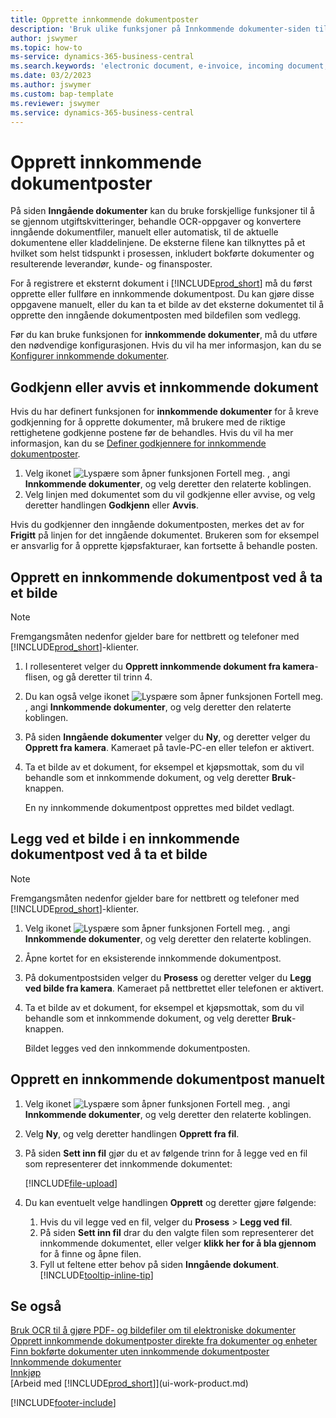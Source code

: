 ```yaml
---
title: Opprette innkommende dokumentposter
description: 'Bruk ulike funksjoner på Innkommende dokumenter-siden til å gå gjennom utgiftskvitteringer, behandle OCR-oppgaver, konvertere innkommende dokumentfiler og legge ved eksterne filer.'
author: jswymer
ms.topic: how-to
ms-service: dynamics-365-business-central
ms.search.keywords: 'electronic document, e-invoice, incoming document, OCR, ecommerce, document exchange, import invoice'
ms.date: 03/2/2023
ms.author: jswymer
ms.custom: bap-template
ms.reviewer: jswymer
ms.service: dynamics-365-business-central
---
```

# <a name="create-incoming-document-records"></a>Opprett innkommende dokumentposter

På siden **Inngående dokumenter** kan du bruke forskjellige funksjoner til å se gjennom utgiftskvitteringer, behandle OCR-oppgaver og konvertere inngående dokumentfiler, manuelt eller automatisk, til de aktuelle dokumentene eller kladdelinjene. De eksterne filene kan tilknyttes på et hvilket som helst tidspunkt i prosessen, inkludert bokførte dokumenter og resulterende leverandør, kunde- og finansposter.

For å registrere et eksternt dokument i [!INCLUDE[prod_short](includes/prod_short.md)] må du først opprette eller fullføre en innkommende dokumentpost. Du kan gjøre disse oppgavene manuelt, eller du kan ta et bilde av det eksterne dokumentet til å opprette den inngående dokumentposten med bildefilen som vedlegg.

Før du kan bruke funksjonen for **innkommende dokumenter**, må du utføre den nødvendige konfigurasjonen. Hvis du vil ha mer informasjon, kan du se [Konfigurer innkommende dokumenter](across-how-setup-income-documents.md).

## <a name="approve-or-reject-an-incoming-document"></a>Godkjenn eller avvis et innkommende dokument

Hvis du har definert funksjonen for **innkommende dokumenter** for å kreve godkjenning for å opprette dokumenter, må brukere med de riktige rettighetene godkjenne postene før de behandles. Hvis du vil ha mer informasjon, kan du se [Definer godkjennere for innkommende dokumentposter](across-how-setup-income-documents.md#to-set-up-approvers-of-incoming-document-records).

1. Velg ikonet ![Lyspære som åpner funksjonen Fortell meg.](media/ui-search/search_small.png "Fortell hva du vil gjøre") , angi **Innkommende dokumenter**, og velg deretter den relaterte koblingen.
2. Velg linjen med dokumentet som du vil godkjenne eller avvise, og velg deretter handlingen **Godkjenn** eller **Avvis**.

Hvis du godkjenner den inngående dokumentposten, merkes det av for **Frigitt** på linjen for det inngående dokumentet. Brukeren som for eksempel er ansvarlig for å opprette kjøpsfakturaer, kan fortsette å behandle posten.

## <a name="create-an-incoming-document-record-by-taking-a-photo"></a>Opprett en innkommende dokumentpost ved å ta et bilde

> [!NOTE]  
> Fremgangsmåten nedenfor gjelder bare for nettbrett og telefoner med [!INCLUDE[prod_short](includes/prod_short.md)]-klienter.

1. I rollesenteret velger du **Opprett innkommende dokument fra kamera**-flisen, og gå deretter til trinn 4.
2. Du kan også velge ikonet ![Lyspære som åpner funksjonen Fortell meg.](media/ui-search/search_small.png "Fortell hva du vil gjøre") , angi **Innkommende dokumenter**, og velg deretter den relaterte koblingen.
3. På siden **Inngående dokumenter** velger du **Ny**, og deretter velger du **Opprett fra kamera**. Kameraet på tavle-PC-en eller telefon er aktivert.
4. Ta et bilde av et dokument, for eksempel et kjøpsmottak, som du vil behandle som et innkommende dokument, og velg deretter **Bruk**-knappen.

    En ny innkommende dokumentpost opprettes med bildet vedlagt.

## <a name="attach-an-image-to-an-incoming-document-record-by-taking-a-photo"></a>Legg ved et bilde i en innkommende dokumentpost ved å ta et bilde

> [!NOTE]  
> Fremgangsmåten nedenfor gjelder bare for nettbrett og telefoner med [!INCLUDE[prod_short](includes/prod_short.md)]-klienter.

1. Velg ikonet ![Lyspære som åpner funksjonen Fortell meg.](media/ui-search/search_small.png "Fortell hva du vil gjøre") , angi **Innkommende dokumenter**, og velg deretter den relaterte koblingen.
2. Åpne kortet for en eksisterende innkommende dokumentpost.
3. På dokumentpostsiden velger du **Prosess** og deretter velger du **Legg ved bilde fra kamera**. Kameraet på nettbrettet eller telefonen er aktivert.
4. Ta et bilde av et dokument, for eksempel et kjøpsmottak, som du vil behandle som et innkommende dokument, og velg deretter **Bruk**-knappen.

    Bildet legges ved den innkommende dokumentposten.

## <a name="create-an-incoming-document-record-manually"></a>Opprett en innkommende dokumentpost manuelt

1. Velg ikonet ![Lyspære som åpner funksjonen Fortell meg.](media/ui-search/search_small.png "Fortell hva du vil gjøre") , angi **Innkommende dokumenter**, og velg deretter den relaterte koblingen.
2. Velg **Ny**, og velg deretter handlingen **Opprett fra fil**.  
3. På siden **Sett inn fil** gjør du et av følgende trinn for å legge ved en fil som representerer det innkommende dokumentet:

   [!INCLUDE[file-upload](includes/file-upload.md)]

4. Du kan eventuelt velge handlingen **Opprett** og deretter gjøre følgende:

    1. Hvis du vil legge ved en fil, velger du **Prosess** > **Legg ved fil**.
    2. På siden **Sett inn fil** drar du den valgte filen som representerer det innkommende dokumentet, eller velger **klikk her for å bla gjennom** for å finne og åpne filen.
    3. Fyll ut feltene etter behov på siden **Inngående dokument**. [!INCLUDE[tooltip-inline-tip](includes/tooltip-inline-tip_md.md)]

## <a name="see-also"></a>Se også

[Bruk OCR til å gjøre PDF- og bildefiler om til elektroniske dokumenter](across-how-use-ocr-pdf-images-files.md)
[Opprett innkommende dokumentposter direkte fra dokumenter og enheter](across-how-connect-disconnect-income-document-records.md)
[Finn bokførte dokumenter uten innkommende dokumentposter](across-how-find-posted-documents-without-income-document-records.md)
[Innkommende dokumenter](across-income-documents.md)  
[Innkjøp](purchasing-manage-purchasing.md)  
[Arbeid med [!INCLUDE[prod_short](includes/prod_short.md)]](ui-work-product.md)


[!INCLUDE[footer-include](includes/footer-banner.md)]
